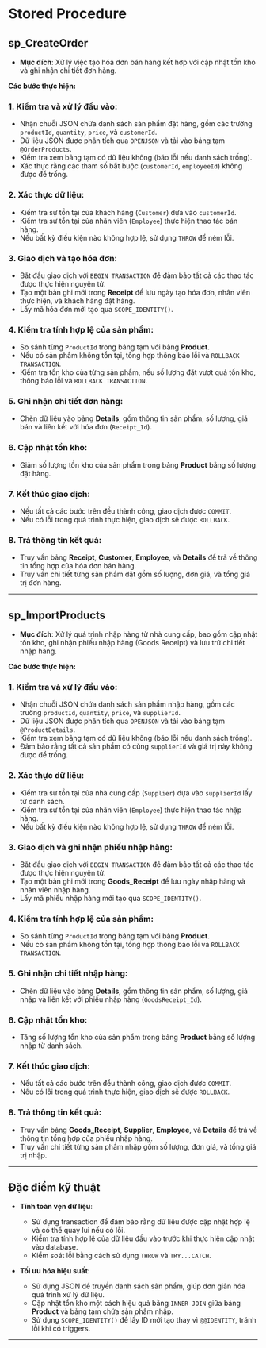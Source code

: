 # Stored Procedure

## sp_CreateOrder

- **Mục đích**: Xử lý việc tạo hóa đơn bán hàng kết hợp với cập nhật tồn kho và ghi nhận chi tiết đơn hàng.

**Các bước thực hiện:**

### 1. Kiểm tra và xử lý đầu vào:

- Nhận chuỗi JSON chứa danh sách sản phẩm đặt hàng, gồm các trường `productId`, `quantity`, `price`, và `customerId`.
- Dữ liệu JSON được phân tích qua `OPENJSON` và tải vào bảng tạm `@OrderProducts`.
- Kiểm tra xem bảng tạm có dữ liệu không (báo lỗi nếu danh sách trống).
- Xác thực rằng các tham số bắt buộc (`customerId`, `employeeId`) không được để trống.

### 2. Xác thực dữ liệu:

- Kiểm tra sự tồn tại của khách hàng (`Customer`) dựa vào `customerId`.
- Kiểm tra sự tồn tại của nhân viên (`Employee`) thực hiện thao tác bán hàng.
- Nếu bất kỳ điều kiện nào không hợp lệ, sử dụng `THROW` để ném lỗi.

### 3. Giao dịch và tạo hóa đơn:

- Bắt đầu giao dịch với `BEGIN TRANSACTION` để đảm bảo tất cả các thao tác được thực hiện nguyên tử.
- Tạo một bản ghi mới trong **Receipt** để lưu ngày tạo hóa đơn, nhân viên thực hiện, và khách hàng đặt hàng.
- Lấy mã hóa đơn mới tạo qua `SCOPE_IDENTITY()`.

### 4. Kiểm tra tính hợp lệ của sản phẩm:

- So sánh từng `ProductId` trong bảng tạm với bảng **Product**.
- Nếu có sản phẩm không tồn tại, tổng hợp thông báo lỗi và `ROLLBACK TRANSACTION`.
- Kiểm tra tồn kho của từng sản phẩm, nếu số lượng đặt vượt quá tồn kho, thông báo lỗi và `ROLLBACK TRANSACTION`.

### 5. Ghi nhận chi tiết đơn hàng:

- Chèn dữ liệu vào bảng **Details**, gồm thông tin sản phẩm, số lượng, giá bán và liên kết với hóa đơn (`Receipt_Id`).

### 6. Cập nhật tồn kho:

- Giảm số lượng tồn kho của sản phẩm trong bảng **Product** bằng số lượng đặt hàng.

### 7. Kết thúc giao dịch:

- Nếu tất cả các bước trên đều thành công, giao dịch được `COMMIT`.
- Nếu có lỗi trong quá trình thực hiện, giao dịch sẽ được `ROLLBACK`.

### 8. Trả thông tin kết quả:

- Truy vấn bảng **Receipt**, **Customer**, **Employee**, và **Details** để trả về thông tin tổng hợp của hóa đơn bán hàng.
- Truy vấn chi tiết từng sản phẩm đặt gồm số lượng, đơn giá, và tổng giá trị đơn hàng.
  
------------------------------------

## sp_ImportProducts


- **Mục đích**: Xử lý quá trình nhập hàng từ nhà cung cấp, bao gồm cập nhật tồn kho, ghi nhận phiếu nhập hàng (Goods Receipt) và lưu trữ chi tiết nhập hàng.

**Các bước thực hiện:**

### 1. Kiểm tra và xử lý đầu vào:

- Nhận chuỗi JSON chứa danh sách sản phẩm nhập hàng, gồm các trường `productId`, `quantity`, `price`, và `supplierId`.
- Dữ liệu JSON được phân tích qua `OPENJSON` và tải vào bảng tạm `@ProductDetails`.
- Kiểm tra xem bảng tạm có dữ liệu không (báo lỗi nếu danh sách trống).
- Đảm bảo rằng tất cả sản phẩm có cùng `supplierId` và giá trị này không được để trống.

### 2. Xác thực dữ liệu:

- Kiểm tra sự tồn tại của nhà cung cấp (`Supplier`) dựa vào `supplierId` lấy từ danh sách.
- Kiểm tra sự tồn tại của nhân viên (`Employee`) thực hiện thao tác nhập hàng.
- Nếu bất kỳ điều kiện nào không hợp lệ, sử dụng `THROW` để ném lỗi.

### 3. Giao dịch và ghi nhận phiếu nhập hàng:

- Bắt đầu giao dịch với `BEGIN TRANSACTION` để đảm bảo tất cả các thao tác được thực hiện nguyên tử.
- Tạo một bản ghi mới trong **Goods_Receipt** để lưu ngày nhập hàng và nhân viên nhập hàng.
- Lấy mã phiếu nhập hàng mới tạo qua `SCOPE_IDENTITY()`.

### 4. Kiểm tra tính hợp lệ của sản phẩm:

- So sánh từng `ProductId` trong bảng tạm với bảng **Product**.
- Nếu có sản phẩm không tồn tại, tổng hợp thông báo lỗi và `ROLLBACK TRANSACTION`.

### 5. Ghi nhận chi tiết nhập hàng:

- Chèn dữ liệu vào bảng **Details**, gồm thông tin sản phẩm, số lượng, giá nhập và liên kết với phiếu nhập hàng (`GoodsReceipt_Id`).

### 6. Cập nhật tồn kho:

- Tăng số lượng tồn kho của sản phẩm trong bảng **Product** bằng số lượng nhập từ danh sách.

### 7. Kết thúc giao dịch:

- Nếu tất cả các bước trên đều thành công, giao dịch được `COMMIT`.
- Nếu có lỗi trong quá trình thực hiện, giao dịch sẽ được `ROLLBACK`.

### 8. Trả thông tin kết quả:

- Truy vấn bảng **Goods_Receipt**, **Supplier**, **Employee**, và **Details** để trả về thông tin tổng hợp của phiếu nhập hàng.
- Truy vấn chi tiết từng sản phẩm nhập gồm số lượng, đơn giá, và tổng giá trị nhập.

---

## Đặc điểm kỹ thuật

- **Tính toàn vẹn dữ liệu**:
  - Sử dụng transaction để đảm bảo rằng dữ liệu được cập nhật hợp lệ và có thể quay lui nếu có lỗi.
  - Kiểm tra tính hợp lệ của dữ liệu đầu vào trước khi thực hiện cập nhật vào database.
  - Kiểm soát lỗi bằng cách sử dụng `THROW` và `TRY...CATCH`.

- **Tối ưu hóa hiệu suất**:
  - Sử dụng JSON để truyền danh sách sản phẩm, giúp đơn giản hóa quá trình xử lý dữ liệu.
  - Cập nhật tồn kho một cách hiệu quả bằng `INNER JOIN` giữa bảng **Product** và bảng tạm chứa sản phẩm nhập.
  - Sử dụng `SCOPE_IDENTITY()` để lấy ID mới tạo thay vì `@@IDENTITY`, tránh lỗi khi có triggers.

---


